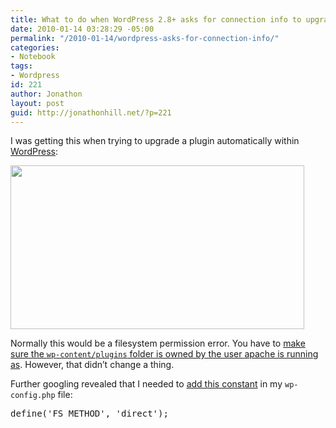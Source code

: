 ```yaml
---
title: What to do when WordPress 2.8+ asks for connection info to upgrade a plugin
date: 2010-01-14 03:28:29 -05:00
permalink: "/2010-01-14/wordpress-asks-for-connection-info/"
categories:
- Notebook
tags:
- Wordpress
id: 221
author: Jonathon
layout: post
guid: http://jonathonhill.net/?p=221
---
```


I was getting this when trying to upgrade a plugin automatically within [WordPress](http://wordpress.org):

<img class="alignnone" title="Connection info needed" src="http://www.chrisabernethy.com/wp-content/uploads/2008/12/connection_info_needed.jpg" alt="" width="470" height="262" />

Normally this would be a filesystem permission error. You have to [make sure the `wp-content/plugins` folder is owned by the user apache is running as](http://www.chrisabernethy.com/why-wordpress-asks-connection-info/). However, that didn&#8217;t change a thing.

Further googling revealed that I needed to [add this constant](http://www.kgarner.com/blog/archives/2009/06/13/direct-auto-update-on-wordpress-2-8/) in my `wp-config.php` file:

<pre class="php">define('FS_METHOD', 'direct');</pre>